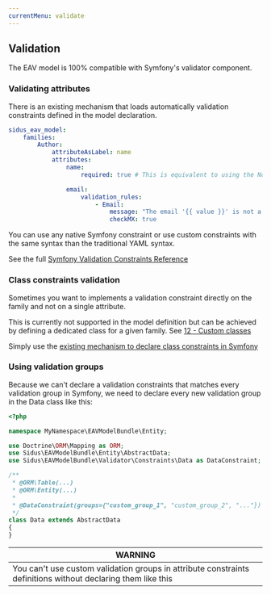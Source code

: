 ```yaml
---
currentMenu: validate
---
```


## Validation

The EAV model is 100% compatible with Symfony's validator component.

### Validating attributes

There is an existing mechanism that loads automatically validation constraints defined in the model declaration.

````yaml
sidus_eav_model:
    families:
        Author:
            attributeAsLabel: name
            attributes:
                name:
                    required: true # This is equivalent to using the NotBlank validator

                email:
                    validation_rules:
                        - Email:
                            message: "The email '{{ value }}' is not a valid email."
                            checkMX: true
````

You can use any native Symfony constraint or use custom constraints with the same syntax than the traditional YAML
syntax.

See the full [Symfony Validation Constraints Reference](https://symfony.com/doc/current/reference/constraints.html)


### Class constraints validation

Sometimes you want to implements a validation constraint directly on the family and not on a single attribute.

This is currently not supported in the model definition but can be achieved by defining a dedicated class for a given
family. See [12 - Custom classes](12-custom_classes.md)

Simply use the [existing mechanism to declare class constraints in Symfony](https://symfony.com/doc/current/validation/custom_constraint.html#class-constraint-validator)

### Using validation groups

Because we can't declare a validation constraints that matches every validation group in Symfony, we need to declare
every new validation group in the Data class like this:

````php
<?php

namespace MyNamespace\EAVModelBundle\Entity;

use Doctrine\ORM\Mapping as ORM;
use Sidus\EAVModelBundle\Entity\AbstractData;
use Sidus\EAVModelBundle\Validator\Constraints\Data as DataConstraint;

/**
 * @ORM\Table(...)
 * @ORM\Entity(...)
 * 
 * @DataConstraint(groups={"custom_group_1", "custom_group_2", "..."})
 */
class Data extends AbstractData
{
}
````

| WARNING |
| ------- |
| You can't use custom validation groups in attribute constraints definitions without declaring them like this |
